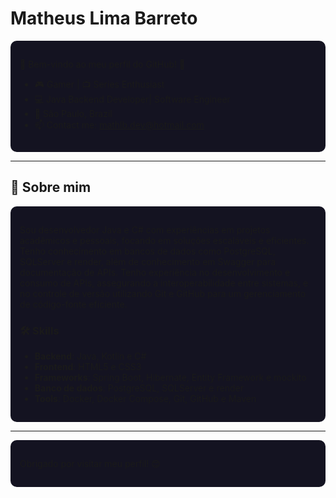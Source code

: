 # Matheus Lima Barreto

<div align="left" style="background-color:#141321; padding: 15px; border-radius: 10px;">

🌟 Bem-vindo ao meu perfil do GitHub! 🚀

- 🎮 Gamer | 📺 Series Enthusiast 
- 💻 Java Backend Developer| Software Engineer
- 📍 São Paulo, Brazil
- 📫 Contact me: [mathlb.dev@hotmail.com](mathlb.dev@hotmail.com)

</div>

---

## 🌟 Sobre mim

<div style="background-color:#141321; padding: 15px; border-radius: 10px;">

Sou desenvolvedor Java e C# com experiências em projetos acadêmicos e pessoais, focando em soluções escaláveis e eficientes. Tenho conhecimento em bancos de dados como PostgreSQL, SQLServer e render, além de conhecimento em Swagger para documentação de APIs. Tenho experiência no desenvolvimento e consumo de APIs, assegurando a interoperabilidade entre sistemas, e no controle de versão utilizando Git e GitHub para um gerenciamento de código-fonte eficiente.

### 🛠️ Skills
- **Backend**: Java, Kotlin e C#
- **Frontend**: HTML5 e CSS3
- **Frameworks**: Spring Boot, Hibernate, Entity Framework e mockito 
- **Banco de dados**: PostgreSQL, SQLServer e render
- **Tools**: Docker, Docker Compose, Git, GitHub e Maven

</div>

---

<div align="left" style="background-color:#141321; padding: 15px; border-radius: 10px;">

Obrigado por visitar meu perfil! 😊

</div>
